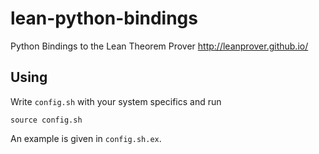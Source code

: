 # lean-python-bindings
 Python Bindings to the Lean Theorem Prover http://leanprover.github.io/

## Using

Write `config.sh` with your system specifics and run
```
source config.sh
```
An example is given in `config.sh.ex`.
